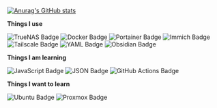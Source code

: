 [![Anurag's GitHub stats](https://github-readme-stats.vercel.app/api?username=owennewo-dev&show_icons=true&theme=vue-dark)](https://github.com/anuraghazra/github-readme-stats)

**Things I use**

![TrueNAS Badge](https://img.shields.io/badge/TrueNAS-0095D5?logo=truenas&logoColor=fff&style=plastic) ![Docker Badge](https://img.shields.io/badge/Docker-2496ED?logo=docker&logoColor=fff&style=plastic) ![Portainer Badge](https://img.shields.io/badge/Portainer-13BEF9?logo=portainer&logoColor=fff&style=plastic) ![Immich Badge](https://img.shields.io/badge/Immich-4250AF?logo=immich&logoColor=fff&style=plastic) ![Tailscale Badge](https://img.shields.io/badge/Tailscale-242424?logo=tailscale&logoColor=fff&style=plastic) ![YAML Badge](https://img.shields.io/badge/YAML-CB171E?logo=yaml&logoColor=fff&style=plastic) ![Obsidian Badge](https://img.shields.io/badge/Obsidian-7C3AED?logo=obsidian&logoColor=fff&style=plastic)

**Things I am learning**

![JavaScript Badge](https://img.shields.io/badge/JavaScript-F7DF1E?logo=javascript&logoColor=000&style=plastic) ![JSON Badge](https://img.shields.io/badge/JSON-000?logo=json&logoColor=fff&style=plastic) ![GitHub Actions Badge](https://img.shields.io/badge/GitHub%20Actions-2088FF?logo=githubactions&logoColor=fff&style=plastic)

**Things I want to learn**

![Ubuntu Badge](https://img.shields.io/badge/Ubuntu-E95420?logo=ubuntu&logoColor=fff&style=plastic) ![Proxmox Badge](https://img.shields.io/badge/Proxmox-E57000?logo=proxmox&logoColor=fff&style=plastic) 
